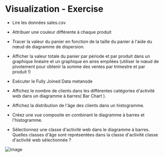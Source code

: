 # Visualization - Exercise

- Lire les données sales.csv​

 - Attribuer une couleur différente à chaque produit​

 - Tracer la valeur du panier en fonction de la taille du panier à l'aide du nœud de diagramme de dispersion.​

 - Afficher la valeur totale du panier par période et par produit dans un graphique linéaire et un graphique en aires empilées (utiliser le nœud de pivotement pour obtenir la somme des ventes par trimestre et par produit !)​

 - Exécuter le Fully Joined Data metanode​

 - Affichez le nombre de clients dans les différentes catégories d'activité web dans un diagramme à barres( Bar Chart ).​

 - Affichez la distribution de l'âge des clients dans un histogramme.​

 - Créez une vue composite en combinant le diagramme à barres et l'histogramme.​

 - Sélectionnez une classe d'activité web dans le diagramme à barres. Quelles classes d'âge sont représentées dans la classe d'activité classe d'activité web sélectionnée ?​

![image](https://user-images.githubusercontent.com/123749462/223741656-b9f3c68f-b4cd-477f-8a8b-099a6ef9df67.png)
